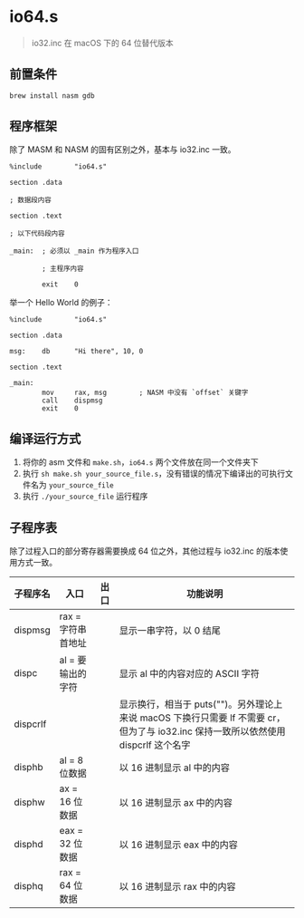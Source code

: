 # io64.s
> io32.inc 在 macOS 下的 64 位替代版本

## 前置条件

```bash
brew install nasm gdb
```

## 程序框架

除了 MASM 和 NASM 的固有区别之外，基本与 io32.inc 一致。

```assembly
%include        "io64.s"

section .data

; 数据段内容

section .text

; 以下代码段内容

_main:  ; 必须以 _main 作为程序入口
        
        ; 主程序内容

        exit    0
```

举一个 Hello World 的例子：

```assembly
%include        "io64.s"

section .data

msg:    db      "Hi there", 10, 0

section .text

_main:
        mov     rax, msg        ; NASM 中没有 `offset` 关键字
        call    dispmsg
        exit    0
```

## 编译运行方式

1. 将你的 asm 文件和 `make.sh`，`io64.s` 两个文件放在同一个文件夹下
2. 执行 `sh make.sh your_source_file.s`，没有错误的情况下编译出的可执行文件名为 `your_source_file`
3. 执行 `./your_source_file` 运行程序

## 子程序表

除了过程入口的部分寄存器需要换成 64 位之外，其他过程与 io32.inc 的版本使用方式一致。

| 子程序名 | 入口 | 出口 | 功能说明 |
|---------|-----|-----|---------|
| dispmsg | rax = 字符串首地址 | | 显示一串字符，以 0 结尾 |
| dispc | al = 要输出的字符 | | 显示 al 中的内容对应的 ASCII 字符 |
| dispcrlf | | | 显示换行，相当于 puts("")。另外理论上来说 macOS 下换行只需要 lf 不需要 cr，但为了与 io32.inc 保持一致所以依然使用 dispcrlf 这个名字 |
| disphb | al = 8 位数据 | | 以 16 进制显示 al 中的内容 |
| disphw | ax = 16 位数据 | | 以 16 进制显示 ax 中的内容 |
| disphd | eax = 32 位数据 | | 以 16 进制显示 eax 中的内容 |
| disphq | rax = 64 位数据 | | 以 16 进制显示 rax 中的内容 |